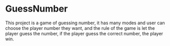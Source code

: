 # GuessNumber
This project is a game of guessing number, it has many modes and user can choose the player number they want, and the rule of the game is let the player guess the number, if the player guess the correct number, the player win.
